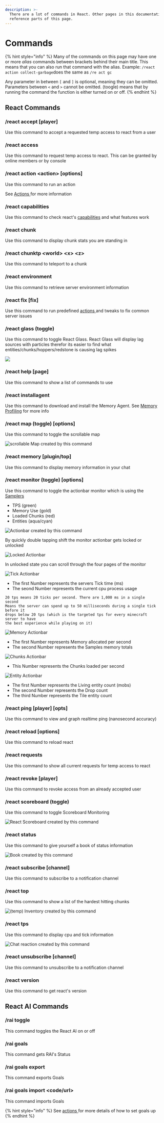 ```yaml
---
description: >-
  There are a lot of commands in React. Other pages in this documentation may
  reference parts of this page.
---
```


# Commands

{% hint style="info" %}
Many of the commands on this page may have one or more _alias_ commands between brackets behind their main title. This means that you can also run that command with the alias. Example: `/react action collect-garbage`does the same as `/re act gc`  
  
Any parameter in between `[` and `]` is optional, meaning they can be omitted. Parameters between `<` and `>` cannot be omitted. \(toogle\) means that by running the command the function is either turned on or off.
{% endhint %}

## React Commands

### /react accept \[player\]

Use this command to accept a requested temp access to react from a user

### /react access

Use this command to request temp access to react. This can be granted by online members or by console

### /react action &lt;action&gt; \[options\]

Use this command to run an action

See [Actions ](actions/)for more information

### /react capabilities

Use this command to check react's [capabilities](../getting-started.md#compatibility) and what features work

### /react chunk

Use this command to display chunk stats you are standing in

### /react chunktp &lt;world&gt; &lt;x&gt; &lt;z&gt;

Use this command to teleport to a chunk

### /react environment

Use this command to retrieve server environment information

### /react fix \[fix\]

Use this command to run predefined [actions ](actions/)and tweaks to fix common server issues

### /react glass \(toggle\)

Use this command to toggle React Glass. React Glass will display lag sources with particles therefor its easier to find what entities/chunks/hoppers/redstone is causing lag spikes

![](../.gitbook/assets/react_glass.png)

### /react help \[page\]

Use this command to show a list of commands to use

### /react installagent

Use this command to download and install the Memory Agent. See [Memory Profiling](feature/memory-profiling-with-react.md) for more info

### /react map \(toggle\) \[options\]

Use this command to toggle the scrollable map

![scrollable Map created by this command](../.gitbook/assets/react_map.png)

### /react memory \[plugin/top\]

Use this command to display memory information in your chat

### /react monitor \(toggle\) \[options\]

Use this command to toggle the actionbar monitor which is using the [Samplers](samplers.md)

* TPS \(green\)
* Memory Use \(gold\)
* Loaded Chunks \(red\)
* Entities \(aqua/cyan\)

![Actionbar created by this command](../.gitbook/assets/react_monitor.png)

By quickly double tapping shift the monitor actionbar gets locked or unlocked

![Locked Actionbar](../.gitbook/assets/react_monitor_locked.png)

In unlocked state you can scroll through the four pages of the monitor

![Tick Actionbar](../.gitbook/assets/react_monitor_ticks.png)

* The first Number represents the servers Tick time \(ms\)
* The seond Number represents the current cpu process usage

```text
20 tps means 20 ticks per second. There are 1,000 ms in a single second
Means the server can spend up to 50 milliseconds during a single tick before it
drops below 20 tps (which is the targeted tps for every minecraft server to have
the best experience while playing on it)
```

![Memory Actionbar](../.gitbook/assets/react_monitor_memory.png)

* The first Number represents Memory allocated per second
* The second Number represents the Samples memory totals

![Chunks Actionbar](../.gitbook/assets/react_monitor_chunks.png)

* This Number represents the Chunks loaded per second

![Entity Actionbar](../.gitbook/assets/react_monitor_entities.png)

* The first Number represents the Living entity count \(mobs\)
* The second Number represents the Drop count
* The third Number represents the Tile entity count

### /react ping \[player\] \[opts\]

Use this command to view and graph realtime ping \(nanosecond accuracy\)

### /react reload \[options\]

Use this command to reload react

### /react requests

Use this command to show all current requests for temp access to react

### /react revoke \[player\]

Use this command to revoke access from an already accepted user

### /react scoreboard \(toggle\)

Use this command to toggle Scoreboard Monitoring

![React Scoreboard created by this command](../.gitbook/assets/react_scoreboard.png)

### /react status

Use this command to give yourself a book of status information

![Book created by this command](../.gitbook/assets/react_status.png)

### /react subscribe \[channel\]

Use this command to subscribe to a notification channel

### /react top

Use this command to show a list of the hardest hitting chunks

![\(temp\) Inventory created by this command](../.gitbook/assets/react_topchunks.png)

### /react tps

Use this command to display cpu and tick information

![Chat reaction created by this command](../.gitbook/assets/react_tps.png)

### /react unsubscribe \[channel\]

Use this command to unsubscribe to a notification channel

### /react version

Use this command to get react's version

## React AI Commands

### /rai toggle

This command toggles the React AI on or off

### /rai goals

This command gets RAI's Status

### /rai goals export

This command exports Goals

### /rai goals import &lt;code/url&gt;

This command imports Goals

{% hint style="info" %}
See [actions ](actions/)for more details of how to set goals up
{% endhint %}

